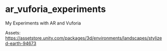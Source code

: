 # ar_vuforia_experiments
My Experiments with AR and Vuforia



Assets:
https://assetstore.unity.com/packages/3d/environments/landscapes/stylized-earth-94673
